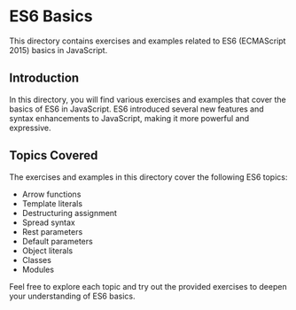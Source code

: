 # ES6 Basics

This directory contains exercises and examples related to ES6 (ECMAScript 2015) basics in JavaScript.

## Introduction

In this directory, you will find various exercises and examples that cover the basics of ES6 in JavaScript. ES6 introduced several new features and syntax enhancements to JavaScript, making it more powerful and expressive.

## Topics Covered

The exercises and examples in this directory cover the following ES6 topics:

- Arrow functions
- Template literals
- Destructuring assignment
- Spread syntax
- Rest parameters
- Default parameters
- Object literals
- Classes
- Modules

Feel free to explore each topic and try out the provided exercises to deepen your understanding of ES6 basics.
